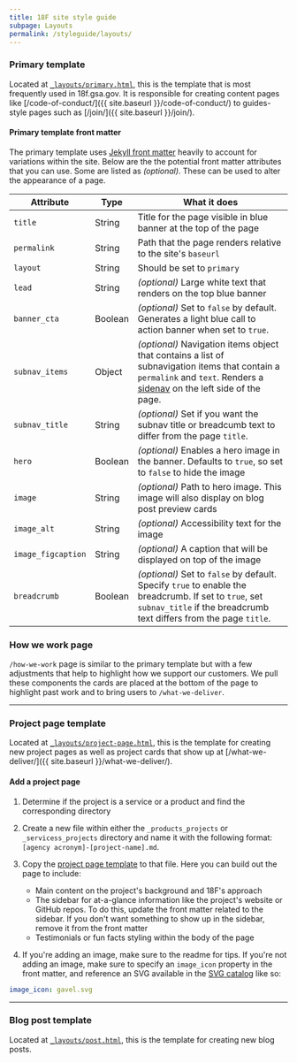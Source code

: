 ```yaml
---
title: 18F site style guide
subpage: Layouts
permalink: /styleguide/layouts/
---
```


### Primary template

Located at [`_layouts/primary.html`](https://github.com/18F/18f.gsa.gov/tree/master/_layouts/primary.html), this is the template that is most frequently used in 18f.gsa.gov. It is responsible for creating content pages like [/code-of-conduct/]({{ site.baseurl }}/code-of-conduct/) to guides-style pages such as [/join/]({{ site.baseurl }}/join/).

#### Primary template front matter

The primary template uses [Jekyll front matter](https://jekyllrb.com/docs/frontmatter/) heavily to account for variations within the site. Below are the the potential front matter attributes that you can use. Some are listed as _(optional)_. These can be used to alter the appearance of a page.

Attribute | Type | What it does
--- | --- | ---
`title` | String | Title for the page visible in blue banner at the top of the page
`permalink` | String |Path that the page renders relative to the site's `baseurl`
`layout` | String | Should be set to `primary`
`lead` | String | _(optional)_ Large white text that renders on the top blue banner
`banner_cta` | Boolean | _(optional)_ Set to `false` by default. Generates a light blue call to action banner when set to `true`.
`subnav_items` | Object | _(optional)_ Navigation items object that contains a list of subnavigation items that contain a `permalink` and `text`. Renders a [sidenav](https://designsystem.digital.gov/components/sidenav/) on the left side of the page.
`subnav_title` | String| _(optional)_ Set if you want the subnav title or breadcumb text to differ from the page `title`.
`hero` | Boolean | _(optional)_ Enables a hero image in the banner. Defaults to `true`, so set to `false` to hide the image
`image` | String | _(optional)_ Path to hero image. This image will also display on blog post preview cards
`image_alt` | String | _(optional)_ Accessibility text for the image
`image_figcaption` | String | _(optional)_ A caption that will be displayed on top of the image
`breadcrumb` | Boolean | _(optional)_ Set to `false` by default. Specify `true` to enable the breadcrumb. If set to `true`, set `subnav_title` if the breadcrumb text differs from the page `title`.

### How we work page

`/how-we-work` page is similar to the primary template but with a few adjustments that help to highlight how we support our customers. We pull these components the cards are placed at the bottom of the page to highlight past work and to bring users to `/what-we-deliver`.

---

### Project page template

Located at [`_layouts/project-page.html`](https://github.com/18F/18f.gsa.gov/tree/master/_layouts/project-page.html), this is the template for creating new project pages as well as project cards that show up at [/what-we-deliver/]({{ site.baseurl }}/what-we-deliver/).

#### Add a project page

1. Determine if the project is a service or a product and find the corresponding directory
2. Create a new file within either the `_products_projects` or `_servicess_projects` directory and name it with the following format: `[agency acronym]-[project-name].md`.
3. Copy the [project page template](https://raw.githubusercontent.com/18F/18f.gsa.gov/master/examples/project-template.md) to that file. Here you can build out the page to include:

    * Main content on the project's background and 18F's approach
    * The sidebar for at-a-glance information like the project's website or GitHub repos. To do this, update the front matter related to the sidebar. If you don't want something to show up in the sidebar, remove it from the front matter
    * Testimonials or fun facts styling within the body of the page
4. If you're adding an image, make sure to the readme for tips. If you're not adding an image, make sure to specify an `image_icon` property in the front matter, and reference an SVG available in the [SVG catalog](https://github.com/18F/18f.gsa.gov/tree/main/_includes/svg/icons) like so:

  ```yml
  image_icon: gavel.svg
  ```

---

### Blog post template

Located at [`_layouts/post.html`](https://github.com/18F/18f.gsa.gov/tree/main/_layouts/post.html), this is the template for creating new blog posts.
